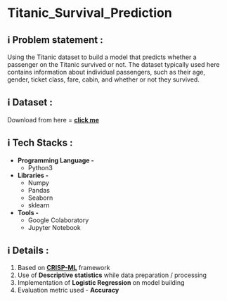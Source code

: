 # Titanic_Survival_Prediction

## ℹ️ Problem statement :

Using the Titanic dataset to build a model that predicts whether a passenger on the Titanic survived or not. The dataset typically used here contains information about individual passengers, such as their age, gender, ticket class, fare, cabin, and whether or not they survived.

## ℹ️ Dataset :

Download from here = [**click me**](https://www.kaggle.com/datasets/ashishkumarjayswal/titanic-datasets)

## ℹ️ Tech Stacks :

+ **Programming Language -**
    + Python3
+ **Libraries -**
    + Numpy
    + Pandas
    + Seaborn
    + sklearn
+ **Tools -**
    + Google Colaboratory
    + Jupyter Notebook

## ℹ️ Details :

1. Based on [**CRISP-ML**](https://ml-ops.org/content/crisp-ml) framework
2. Use of **Descriptive statistics** while data preparation / processing
3. Implementation of **Logistic Regression** on model building
4. Evaluation metric used - **Accuracy**
